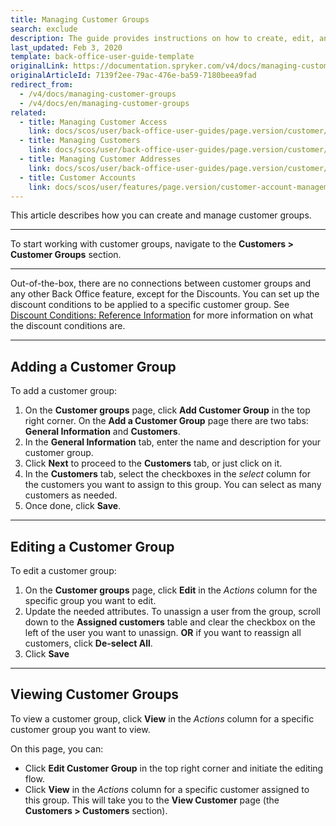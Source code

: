 ```yaml
---
title: Managing Customer Groups
search: exclude
description: The guide provides instructions on how to create, edit, and view customer groups in the Back Office.
last_updated: Feb 3, 2020
template: back-office-user-guide-template
originalLink: https://documentation.spryker.com/v4/docs/managing-customer-groups
originalArticleId: 7139f2ee-79ac-476e-ba59-7180beea9fad
redirect_from:
  - /v4/docs/managing-customer-groups
  - /v4/docs/en/managing-customer-groups
related:
  - title: Managing Customer Access
    link: docs/scos/user/back-office-user-guides/page.version/customer/customer-customer-access-customer-groups/managing-customer-access.html
  - title: Managing Customers
    link: docs/scos/user/back-office-user-guides/page.version/customer/customer-customer-access-customer-groups/managing-customers.html
  - title: Managing Customer Addresses
    link: docs/scos/user/back-office-user-guides/page.version/customer/customer-customer-access-customer-groups/managing-customer-addresses.html
  - title: Customer Accounts
    link: docs/scos/user/features/page.version/customer-account-management-feature-overview/customer-account-management-feature-overview.html
---
```


This article describes how you can create and manage customer groups.
***

To start working with customer groups, navigate to the **Customers > Customer Groups** section.
***

Out-of-the-box, there are no connections between customer groups and any other Back Office feature, except for the Discounts. You can set up the discount conditions to be applied to a specific customer group. See  [Discount Conditions: Reference Information](/docs/scos/user/back-office-user-guides/{{page.version}}/merchandising/discount/references/discount-conditions-reference-information.html) for more information on what the discount conditions are.
***

## Adding a Customer Group

To add a customer group:
1. On the **Customer groups** page, click **Add Customer Group** in the top right corner.
    On the **Add a Customer Group** page there are two tabs: **General Information** and **Customers**.
2. In the **General Information** tab, enter the name and description for your customer group.
3. Click **Next** to proceed to the **Customers** tab, or just click on it.
4. In the **Customers** tab, select the checkboxes in the _select_ column for the customers you want to assign to this group.
    You can select as many customers as needed.
5. Once done, click **Save**.

***

## Editing a Customer Group

To edit a customer group:
1. On the **Customer groups** page, click **Edit** in the _Actions_ column for the specific group you want to edit.
2. Update the needed attributes.
    To unassign a user from the group, scroll down to the **Assigned customers** table and clear the checkbox on the left of the user you want to unassign. **OR** if you want to reassign all customers, click **De-select All**.
3.  Click **Save**

***

## Viewing Customer Groups

To view a customer group, click **View** in the _Actions_ column for a specific customer group you want to view.

On this page, you can:
* Click **Edit Customer Group** in the top right corner and initiate the editing flow.
* Click **View** in the _Actions_ column for a specific customer assigned to this group. This will take you to the **View Customer** page (the **Customers > Customers** section).

